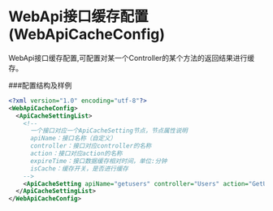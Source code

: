# WebApi接口缓存配置(WebApiCacheConfig)

WebApi接口缓存配置,可配置对某一个Controller的某个方法的返回结果进行缓存。

###配置结构及样例

```xml
<?xml version="1.0" encoding="utf-8"?>
<WebApiCacheConfig>
  <ApiCacheSettingList>
    <!--
      一个接口对应一个ApiCacheSetting节点，节点属性说明
      apiName：接口名称（自定义）
      controller：接口对应controller的名称
      action：接口对应action的名称
      expireTime：接口数据缓存相对时间，单位:分钟
      isCache：缓存开关，是否进行缓存
    -->
    <ApiCacheSetting apiName="getusers" controller="Users" action="GetUserList" expireTime="10"  isCache="true" />
  </ApiCacheSettingList>
</WebApiCacheConfig>
```